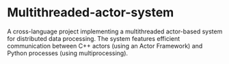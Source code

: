 # Multithreaded-actor-system
A cross-language project implementing a multithreaded actor-based system for distributed data processing. The system features efficient communication between C++ actors (using an Actor Framework) and Python processes (using multiprocessing).
